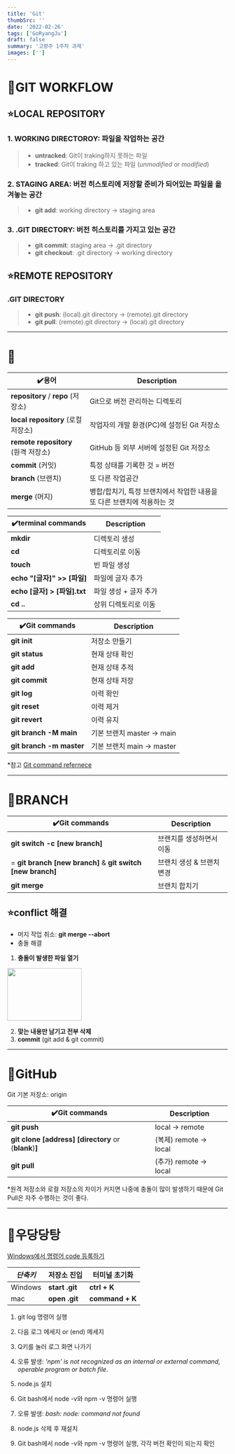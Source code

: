 ```yaml
---
title: 'Git'
thumbSrc: ''
date: '2022-02-26'
tags: ['GoRyangJu']
draft: false
summary: '고량주 1주차 과제'
images: ['']
---
```


📌**GIT WORKFLOW**
=

⭐**LOCAL REPOSITORY**
-

### 1. **WORKING DIRECTOROY**: 파일을 작업하는 공간
> * **untracked**: Git이 traking하지 못하는 파일
> * **tracked**: Git이 traking 하고 있는 파일 (*unmodified* or *modified*)

### 2. **STAGING AREA**: 버전 히스토리에 저장할 준비가 되어있는 파일을 옮겨놓는 공간
> * **git add**: working directory -> staging area

### 3. **.GIT DIRECTORY**: 버전 히스토리를 가지고 있는 공간
> * **git commit**: staging area -> .git directory
> * **git checkout**: .git directory -> working directory

⭐**REMOTE REPOSITORY**
-

### **.GIT DIRECTORY**
> * **git push**: (local).git directory -> (remote).git directory
> * **git pull**: (remote).git directory -> (local).git directory

---

📌
=

|✔️용어|Description|
|--|--|
|**repository** / **repo** (저장소)|Git으로 버전 관리하는 디렉토리|
|**local repository** (로컬 저장소)|작업자의 개발 환경(PC)에 설정된 Git 저장소|
|**remote repository** (원격 저장소)|GitHub 등 외부 서버에 설정된 Git 저장소|
|**commit** (커밋)|특정 상태를 기록한 것 = 버전|
|**branch** (브랜치)|또 다른 작업공간|
|**merge** (머지)|병합/합치기, 특정 브랜치에서 작업한 내용을 또 다른 브랜치에 적용하는 것|

|✔️terminal commands|Description|
|--|--|
|**mkdir**|디렉토리 생성|
|**cd**|디렉토리로 이동|
|**touch**|빈 파일 생성|
|**echo "[글자]" >> [파일]**|파일에 글자 추가|
|**echo [글자] > [파일].txt**|파일 생성 + 글자 추가|
|**cd ..**|상위 디렉토리로 이동|

|✔️Git commands|Description|
|--|--|
|**git init**|저장소 만들기|
|**git status**|현재 상태 확인|
|**git add**|현재 상태 추적|
|**git commit**|현재 상태 저장|
|**git log**|이력 확인|
|**git reset**|이력 제거|
|**git revert**|이력 유지|
|**git branch -M main**|기본 브랜치 master -> main|
|**git branch -m master**|기본 브랜치 main -> master|

*참고 [Git command refernece](https://git-scm.com/docs)

---

📌**BRANCH**
=

|✔️Git commands|Description|
|--|--|
|**git switch -c [new branch]**|브랜치를 생성하면서 이동|
|= **git branch [new branch]** & **git switch [new branch]**|브랜치 생성 & 브랜치 변경|
|**git merge**|브랜치 합치기|

⭐**conflict 해결**
-
* 머지 작업 취소: **git merge --abort**
* 충돌 해결

1. **충돌이 발생한 파일 열기**

<img src="https://ifh.cc/g/IPPj7S.png" width="170" height="120"></img>

2. **맞는 내용만 남기고 전부 삭제**
3. **commit** (git add & git commit)

---

📌**GitHub**
=
Git 기본 저장소: origin

|✔️Git commands|Description|
|--|--|
|**git push**|local -> remote|
|**git clone [address] [directory** or (**blank**)**]**|(복제) remote -> local|
|**git pull**|(추가) remote -> local|

*원격 저장소와 로컬 저장소의 차이가 커지면 나중에 충돌이 많이 발생하기 때문에 Git Pull은 자주 수행하는 것이 좋다.

---

📍**우당당탕**
=

[Windows에서 명령어 code 등록하기](https://www.lainyzine.com/ko/article/how-to-execute-visual-studio-code-from-terminal/#%EC%9C%88%EB%8F%84%EC%9A%B0%EC%97%90%EC%84%9C-visual-studio-code%EC%9D%98-path%EB%A5%BC-%EC%84%A4%EC%A0%95%ED%95%98%EB%8A%94-%EB%B0%A9%EB%B2%95)


|*단축키*|저장소 진입|터미널 초기화|
|--|--|--|
|Windows|**start .git**|**ctrl + K**|
|mac|**open .git**|**command + K**|


1. git log 명령어 실행

2. 다음 로그 메세지 or (end) 메세지

3. Q키를 눌러 로그 화면 나가기


1. 오류 발생: *'npm' is not recognized as an internal or external command, operable program or batch file.*

2.  node.js 설치

3. Git bash에서 node -v와 npm -v 명령어 실행

4. 오류 발생: *bash: node: command not found*

5. node.js 삭제 후 재설치

6. Git bash에서 node -v와 npm -v 명령어 실행, 각각 버전 확인이 되는지 확인
